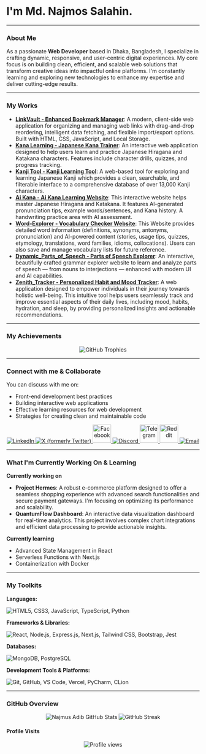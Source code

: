 # I'm Md. Najmos Salahin.

---

### About Me

As a passionate **Web Developer** based in Dhaka, Bangladesh, I specialize in crafting dynamic, responsive, and user-centric digital experiences. My core focus is on building clean, efficient, and scalable web solutions that transform creative ideas into impactful online platforms. I'm constantly learning and exploring new technologies to enhance my expertise and deliver cutting-edge results.

---

### My Works

* **[LinkVault - Enhanced Bookmark Manager](https://github.com/NajmusAdib/Link_Vault)**: A modern, client-side web application for organizing and managing web links with drag-and-drop reordering, intelligent data fetching, and flexible import/export options. Built with HTML, CSS, JavaScript, and Local Storage.
* **[Kana Learning - Japanese Kana Trainer](https://github.com/NajmusAdib/Kana_Learning-tool)**: An interactive web application designed to help users learn and practice Japanese Hiragana and Katakana characters. Features include character drills, quizzes, and progress tracking.
* **[Kanji Tool - Kanji Learning Tool](https://github.com/NajmusAdib/Kanji_Tool)**: A web-based tool for exploring and learning Japanese Kanji which provides a clean, searchable, and filterable interface to a comprehensive database of over 13,000 Kanji characters.
* **[Ai Kana - Ai Kana Learning Website](https://github.com/NajmusAdib/Ai_Kana_Learning_Tool)**: This interactive website helps master Japanese Hiragana and Katakana. It features AI-generated pronunciation tips, example words/sentences, and Kana history. A handwriting practice area with AI assessment.
* **[Word-Explorer - Vocabulary Checker Website](https://github.com/NajmusAdib/Word-Explorer)**: This Website provides detailed word information (definitions, synonyms, antonyms, pronunciation) and AI-powered content (stories, usage tips, quizzes, etymology, translations, word families, idioms, collocations). Users can also save and manage vocabulary lists for future reference.
* **[Dynamic_Parts_of_Speech - Parts of Speech Explorer](https://github.com/NajmusAdib/Dynamic_Parts_of_Speech)**: An interactive, beautifully crafted grammar explorer website to learn and analyze parts of speech — from nouns to interjections — enhanced with modern UI and AI capabilities.
* **[Zenith_Tracker - Personalized Habit and Mood Tracker](https://github.com/NajmusAdib/Zenith_Tracker)**: A web application designed to empower individuals in their journey towards holistic well-being. This intuitive tool helps users seamlessly track and improve essential aspects of their daily lives, including mood, habits, hydration, and sleep, by providing personalized insights and actionable recommendations.
  
---

### My Achievements

<div align="center">
    <img src="https://github-profile-trophy.vercel.app/?username=NajmusAdib&theme=gruvbox&no-frame=true&no-bg=true" alt="GitHub Trophies" />
</div>

---

### Connect with me & Collaborate

You can discuss with me on:
* Front-end development best practices
* Building interactive web applications
* Effective learning resources for web development
* Strategies for creating clean and maintainable code

<p align="center">
    <a href="https://www.linkedin.com/in/md-najmos-salahin-185106371/" target="_blank">
        <img src="https://skillicons.dev/icons?i=linkedin" alt="LinkedIn" />
    </a>
    <a href="https://x.com/najmus_sal" target="_blank">
        <img src="https://skillicons.dev/icons?i=twitter" alt="X (formerly Twitter)" />
    </a>
    <a href="https://facebook.com/najmus.adib" target="_blank">
        <img src="https://cdn-icons-png.flaticon.com/128/15047/15047435.png" width="48" height="48" alt="Facebook" />
    </a>
    <a href="https://discord.com/users/sukkimura." target="_blank">
        <img src="https://skillicons.dev/icons?i=discord" alt="Discord" />
    </a>
    <a href="https://t.me/najmusadib" target="_blank">
        <img src="https://cdn-icons-png.flaticon.com/128/3536/3536661.png" width="48" height="48" alt="Telegram" />
    </a>
    <a href="https://www.reddit.com/user/PirateSanji_1353/" target="_blank">
        <img src="https://cdn-icons-png.flaticon.com/128/2504/2504934.png" width="48" height="48" alt="Reddit" />
    </a>
    <a href="mailto:najmussalahin.adib@gmail.com" target="_blank">
        <img src="https://skillicons.dev/icons?i=gmail" alt="Email" />
    </a>
</p>

---

### What I'm Currently Working On & Learning

**Currently working on**
*  **Project Hermes**: A robust e-commerce platform designed to offer a seamless shopping experience with advanced search functionalities and secure payment gateways. I'm focusing on optimizing its performance and scalability.
*  **QuantumFlow Dashboard**: An interactive data visualization dashboard for real-time analytics. This project involves complex chart integrations and efficient data processing to provide actionable insights.

**Currently learning**
* Advanced State Management in React
* Serverless Functions with Next.js
* Containerization with Docker

---

### My Toolkits

**Languages:**
<p>
    <img src="https://skillicons.dev/icons?i=html,css,js,ts,python" alt="HTML5, CSS3, JavaScript, TypeScript, Python" />
</p>

**Frameworks & Libraries:**
<p>
    <img src="https://skillicons.dev/icons?i=react,nodejs,express,nextjs,tailwind,bootstrap,jest" alt="React, Node.js, Express.js, Next.js, Tailwind CSS, Bootstrap, Jest" />
</p>

**Databases:**
<p>
    <img src="https://skillicons.dev/icons?i=mongodb,postgresql" alt="MongoDB, PostgreSQL" />
</p>

**Development Tools & Platforms:**
<p>
    <img src="https://skillicons.dev/icons?i=git,github,vscode,vercel,pycharm,clion" alt="Git, GitHub, VS Code, Vercel, PyCharm, CLion" />
</p>

---

### GitHub Overview 

<div align="center">
 <img src="https://github-readme-stats.vercel.app/api?username=NajmusAdib&show_icons=true&theme=tokyonight&include_all_commits=true&count_private=true&line_height=25&hide_border=true" alt="Najmus Adib GitHub Stats" />
    
 <img src="https://github-readme-streak-stats.herokuapp.com/?user=NajmusAdib&theme=dracula&hide_border=true" alt="GitHub Streak" />
</div>

#### Profile Visits

<p align="center">
    <img src="https://profile-counter.glitch.me/NajmusAdib/count.svg" alt="Profile views">
</p>
